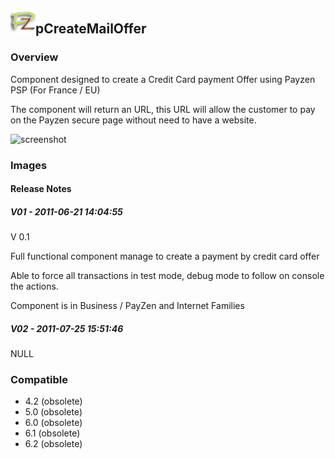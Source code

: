 ## <img src='./logo.jpg' width='40' height='40'>pCreateMailOffer

### Overview
Component designed to create a Credit Card payment Offer using Payzen PSP (For France / EU)

The component will return an URL, this URL will allow the customer to pay on the Payzen secure page without need to have a website.





![screenshot](https://talendforge.org/exchange/tos/upload_tos/extension-391/screenshot.jpg)
### Images




#### Release Notes

##### V01 - 2011-06-21 14:04:55
V 0.1

Full functional component 
manage to create a payment by credit card offer

Able to force all transactions in test mode, debug mode to follow on console the actions. 

Component is in Business / PayZen and Internet Families
##### V02 - 2011-07-25 15:51:46
NULL
### Compatible
 -  4.2 (obsolete)
 -   5.0 (obsolete)
 -   6.0 (obsolete)
 -   6.1 (obsolete)
 -   6.2 (obsolete)